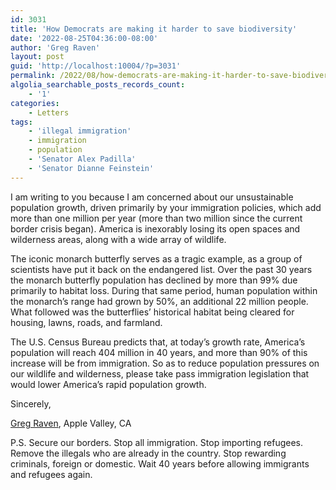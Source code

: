 ```yaml
---
id: 3031
title: 'How Democrats are making it harder to save biodiversity'
date: '2022-08-25T04:36:00-08:00'
author: 'Greg Raven'
layout: post
guid: 'http://localhost:10004/?p=3031'
permalink: /2022/08/how-democrats-are-making-it-harder-to-save-biodiversity/
algolia_searchable_posts_records_count:
    - '1'
categories:
    - Letters
tags:
    - 'illegal immigration'
    - immigration
    - population
    - 'Senator Alex Padilla'
    - 'Senator Dianne Feinstein'
---
```


I am writing to you because I am concerned about our unsustainable population growth, driven primarily by your immigration policies, which add more than one million per year (more than two million since the current border crisis began). America is inexorably losing its open spaces and wilderness areas, along with a wide array of wildlife.

The iconic monarch butterfly serves as a tragic example, as a group of scientists have put it back on the endangered list. Over the past 30 years the monarch butterfly population has declined by more than 99% due primarily to habitat loss. During that same period, human population within the monarch’s range had grown by 50%, an additional 22 million people. What followed was the butterflies’ historical habitat being cleared for housing, lawns, roads, and farmland.

The U.S. Census Bureau predicts that, at today’s growth rate, America’s population will reach 404 million in 40 years, and more than 90% of this increase will be from immigration. So as to reduce population pressures on our wildlife and wilderness, please take pass immigration legislation that would lower America’s rapid population growth.

Sincerely,

[Greg Raven](https://www.gregraven.org/), Apple Valley, CA

P.S. Secure our borders. Stop all immigration. Stop importing refugees. Remove the illegals who are already in the country. Stop rewarding criminals, foreign or domestic. Wait 40 years before allowing immigrants and refugees again.
